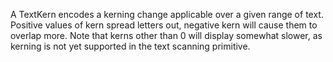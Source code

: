 A TextKern encodes a kerning change applicable over a given range of text.  Positive values of kern spread letters out, negative kern will cause them to overlap more.  Note that kerns other than 0 will display somewhat slower, as kerning is not yet supported in the text scanning primitive. 